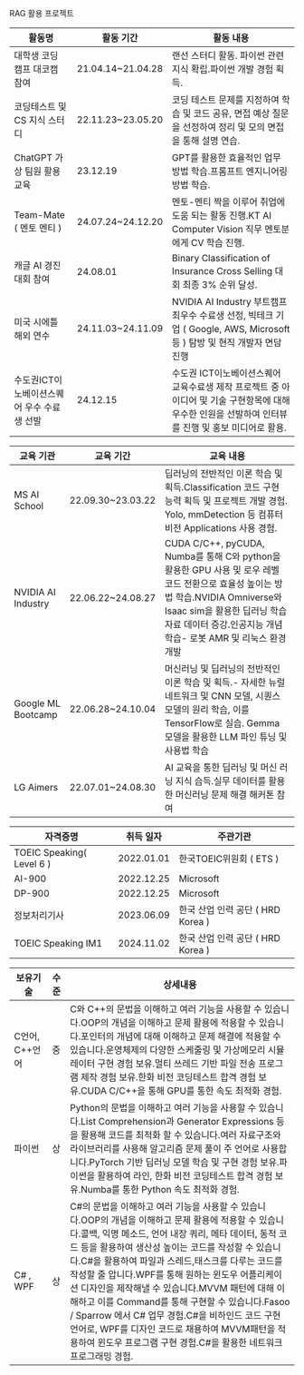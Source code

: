 RAG 활용 프로젝트


| 활동명 | 활동 기간 | 활동 내용 |
|--------------|--------------|------------------|
|대학생 코딩 캠프 대코캠 참여|21.04.14~21.04.28|랜선 스터디 활동. 파이썬 관련 지식 확립.파이썬 개발 경험 획득.|
|코딩테스트 및 CS 지식 스터디| 22.11.23~23.05.20| 코딩 테스트 문제를 지정하여 학습 및 코드 공유, 면접 예상 질문을 선정하여 정리 및 모의 면접을 통해 설명 연습. |
|ChatGPT 가상 팀원 활용 교육| 23.12.19| GPT를 활용한 효율적인 업무 방법 학습.프롬프트 엔지니어링 방법 학습. |
|Team-Mate ( 멘토 멘티 )|24.07.24~24.12.20| 멘토-멘티 짝을 이루어 취업에 도움 되는 활동 진행.KT AI Computer Vision 직무 멘토분에게 CV 학습 진행.|
|캐글 AI 경진 대회 참여| 24.08.01| Binary Classification of Insurance Cross Selling 대회 최종 3% 순위 달성.|
|미국 시에틀 해외 연수|24.11.03~24.11.09|NVIDIA AI Industry 부트캠프 최우수 수료생 선정, 빅테크 기업 ( Google, AWS, Microsoft 등 ) 탐방 및 현직 개발자 면담 진행|
|수도권ICT이노베이션스퀘어 우수 수료생 선발|24.12.15|수도권 ICT이노베이션스퀘어 교육수료생 제작 프로젝트 중 아이디어 및 기술 구현항목에 대해 우수한 인원을 선발하여 인터뷰를 진행 및 홍보 미디어로 활용. |


| 교육 기관 | 교육 기간 | 교육 내용 |
|--------------|--------------|------------------|
|MS AI School|22.09.30~23.03.22|딥러닝의 전반적인 이론 학습 및 획득.Classification 코드 구현 능력 획득 및 프로젝트 개발 경험. Yolo, mmDetection 등 컴퓨터 비전 Applications 사용 경험.|
|NVIDIA AI Industry|22.06.22~24.08.27|CUDA C/C++, pyCUDA, Numba를 통해 C와 python을 활용한 GPU 사용 및 로우 레벨 코드 전환으로 효율성 높이는 방법 학습.NVIDIA Omniverse와 Isaac sim을 활용한 딥러닝 학습 자료 데이터 증강.인공지능 개념 학습- 로봇 AMR 및 리눅스 환경 개발|
|Google ML Bootcamp|22.06.28~24.10.04|머신러닝 및 딥러닝의 전반적인 이론 학습 및 획득.- 자세한 뉴럴 네트워크 및 CNN 모델, 시퀀스 모델의 원리 학습, 이를 TensorFlow로 실습. Gemma 모델을 활용한 LLM 파인 튜닝 및 사용법 학습|
|LG Aimers|22.07.01~24.08.30|AI 교육을 통한 딥러닝 및 머신 러닝 지식 습득.실무 데이터를 활용한 머신러닝 문제 해결 해커톤 참여|


| 자격증명 | 취득 일자 | 주관기관 |
|--------------|--------------|------------------|
|TOEIC Speaking( Level 6 )|2022.01.01|한국TOEIC위원회 ( ETS )|
|AI-900|2022.12.25|Microsoft|
|DP-900|2022.12.25|Microsoft|
|정보처리기사|2023.06.09|한국 산업 인력 공단 ( HRD Korea )|
|TOEIC Speaking IM1|2024.11.02|한국 산업 인력 공단 ( HRD Korea )|


| 보유기술 | 수준 | 상세내용 |
|--------------|--------------|------------------|
|C언어, C++언어|중|C와 C++의 문법을 이해하고 여러 기능을 사용할 수 있습니다.OOP의 개념을 이해하고 문제 활용에 적용할 수 있습니다.포인터의 개념에 대해 이해하고 문제 해결에 적용할 수 있습니다.운영체제의 다양한 스케줄링 및 가상메모리 시뮬레이터 구현 경험 보유.멀티 쓰레드 기반 파일 전송 프로그램 제작 경험 보유.한화 비전 코딩테스트 합격 경험 보유.CUDA C/C++을 통해 GPU를 통한 속도 최적화 경험.|
|파이썬|상|Python의 문법을 이해하고 여러 기능을 사용할 수 있습니다.List Comprehension과 Generator Expressions 등을 활용해 코드를 최적화 할 수 있습니다.여러 자료구조와 라이브러리를 사용해 알고리즘 문제 풀이 주 언어로 사용합니다.PyTorch 기반 딥러닝 모델 학습 및 구현 경험 보유.파이썬을 활용하여 라인, 한화 비전 코딩테스트 합격 경험 보유.Numba를 통한 Python 속도 최적화 경험.|
|C# , WPF|상|C#의 문법을 이해하고 여러 기능을 사용할 수 있습니다.OOP의 개념을 이해하고 문제 활용에 적용할 수 있습니다.콜백, 익명 메소드, 언어 내장 쿼리, 메타 데이터, 동적 코드 등을 활용하여 생산성 높이는 코드를 작성할 수 있습니다.C#을 활용하여 파일과 스레드,태스크를 다루는 코드를 작성할 줄 압니다.WPF를 통해 원하는 윈도우 어플리케이션 디자인을 제작해낼 수 있습니다.MVVM 패턴에 대해 이해하고 이를 Command를 통해 구현할 수 있습니다.Fasoo / Sparrow 에서 C# 업무 경험.C#을 비하인드 코드 구현 언어로, WPF를 디자인 코드로 채용하여 MVVM패턴을 적용하여 윈도우 프로그램 구현 경험.C#을 활용한 네트워크 프로그래밍 경험.|
